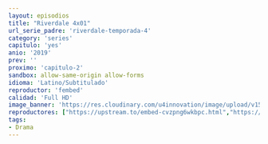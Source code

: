 ```yaml
---
layout: episodios
title: "Riverdale 4x01"
url_serie_padre: 'riverdale-temporada-4'
category: 'series'
capitulo: 'yes'
anio: '2019'
prev: ''
proximo: 'capitulo-2'
sandbox: allow-same-origin allow-forms
idioma: 'Latino/Subtitulado'
reproductor: 'fembed'
calidad: 'Full HD'
image_banner: 'https://res.cloudinary.com/u4innovation/image/upload/v1565152608/maxresdefault-min_vy9nnj.jpg'
reproductores: ["https://upstream.to/embed-cvzpng6wkbpc.html","https://upstream.to/embed-fox5ndq2mqo3.html","https://www.ilovefembed.best/v/kerqxt3zx0-725r","https://gdriveplayer.co/embed2.php?link=qD98BTkjno%252FhgZpBWUjarAKGEuCkg%252BFoy4YwQc5s3IkDfKtO5uMc9aurzUoVnfAQX60yPofzNqNOavrJhrASDmvji9odhjieVVxHPUfOry7B60qto6ghUXr3gsnICudk1v5L4oWXtFMZhzmIsLJgp6JqUZtfyXF1mrgvpM8qmPv8JfOBRVX09D2qUxm4NuJmbC2KB19QjZ09v9ZnTBNUus","https://upstream.to/embed-jcc6a7sorh8i.html","https://upstream.to/embed-zfg44voq06lk.html","https://www.ilovefembed.best/v/kerqxt3zx7m36-8","https://gdriveplayer.co/embed2.php?link=xXi%252FuHB0IUoJW5dAHLDa5AZGbqL%252FnEgTweIVufoTm%252BzXKCCPqN9ZhyQN5sn9Vw3%252FVoQ1vuaZ0Ut32DFOXNXZBagge221Iqm4ORBALkDajATB%252BSOwm%252BpYtXw3wEx6UE%252FaJyyOHQO5ggOMr7N5WVvT7fjg4hPuRXABHlA3NBPlPA1e1tZTIuaK%252FQgWcR4unIH7W%252Bs4wNnZonoVC6GtxpbDHC"]
tags:
- Drama
---
```












